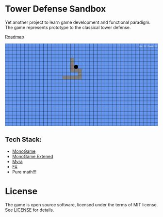 # Tower Defense Sandbox
Yet another project to learn game development and functional paradigm. The game represents prototype to the classical tower defense.

[Roadmap](https://github.com/iivchenko/tower-defense-sandbox/wiki/Roadmap)

![Image of the game](./doc/images/game-screen.png)

## Tech Stack:
* [MonoGame](https://github.com/MonoGame/MonoGame)
* [MonoGame.Extened](https://github.com/craftworkgames/MonoGame.Extended)
* [Myra](https://github.com/rds1983/Myra)
* [F#](https://github.com/dotnet/fsharp)
* Pure math!!!

# License

The game is open source software, licensed under the terms of MIT license. 
See [LICENSE](LICENSE) for details.